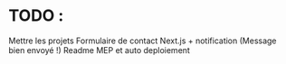 # TODO : 

Mettre les projets
Formulaire de contact Next.js + notification (Message bien envoyé !)
Readme
MEP et auto deploiement